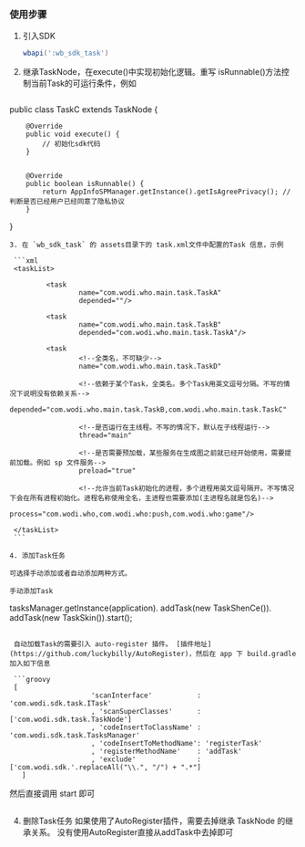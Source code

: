 ### 使用步骤

1. 引入SDK

   ```groovy
   wbapi(':wb_sdk_task')
   ```

2. 继承TaskNode，在execute()中实现初始化逻辑。重写 isRunnable()方法控制当前Task的可运行条件，例如

   ```java
public class TaskC extends TaskNode {

	    @Override
	    public void execute() {
	    	// 初始化sdk代码
	    }


	    @Override
	    public boolean isRunnable() {
	        return AppInfoSPManager.getInstance().getIsAgreePrivacy(); // 判断是否已经用户已经同意了隐私协议
	    }
}
   ```
3. 在 `wb_sdk_task` 的 assets目录下的 task.xml文件中配置的Task 信息，示例

	```xml
	<taskList>

	        <task
	                name="com.wodi.who.main.task.TaskA"
	                depended=""/>

	        <task
	                name="com.wodi.who.main.task.TaskB"
	                depended="com.wodi.who.main.task.TaskA"/>

	        <task
	                <!--全类名，不可缺少-->
	                name="com.wodi.who.main.task.TaskD"

	                <!--依赖于某个Task，全类名。多个Task用英文逗号分隔。不写的情况下说明没有依赖关系-->
	                depended="com.wodi.who.main.task.TaskB,com.wodi.who.main.task.TaskC"

	                <!--是否运行在主线程。不写的情况下，默认在子线程运行-->
	                thread="main"

	                <!--是否需要预加载，某些服务在生成图之前就已经开始使用，需要提前加载。例如 sp 文件服务-->
	                preload="true"

	                <!--允许当前Task初始化的进程，多个进程用英文逗号隔开。不写情况下会在所有进程初始化。进程名称使用全名，主进程也需要添加(主进程名就是包名)-->
	                process="com.wodi.who,com.wodi.who:push,com.wodi.who:game"/>

	</taskList>
	```

4. 添加Task任务

   可选择手动添加或者自动添加两种方式。

   手动添加Task

   ```
tasksManager.getInstance(application).
                addTask(new TaskShenCe()).
                addTask(new TaskSkin()).start();
```

 自动加载Task的需要引入 auto-register 插件。 [插件地址](https://github.com/luckybilly/AutoRegister)，然后在 app 下 build.gradle 加入如下信息

 ```groovy
 [
                    'scanInterface'           : 'com.wodi.sdk.task.ITask'
                    , 'scanSuperClasses'      : ['com.wodi.sdk.task.TaskNode']
                    , 'codeInsertToClassName' : 'com.wodi.sdk.task.TasksManager'
                    , 'codeInsertToMethodName': 'registerTask'
                    , 'registerMethodName'    : 'addTask'
                    , 'exclude'               : ['com.wodi.sdk.'.replaceAll("\\.", "/") + ".*"]
   ]
 ```

 然后直接调用 start 即可
 ```TasksManager.getInstance(this).start();
 ```
 
 4. 删除Task任务
    如果使用了AutoRegister插件，需要去掉继承 TaskNode 的继承关系。
    没有使用AutoRegister直接从addTask中去掉即可